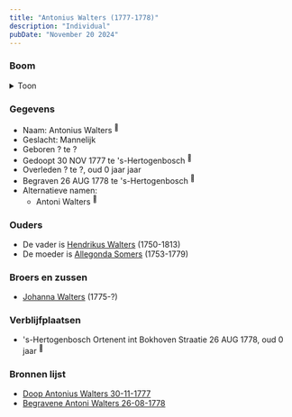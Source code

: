 ```yaml
---
title: "Antonius Walters (1777-1778)"
description: "Individual"
pubDate: "November 20 2024"
---
```


### Boom
<details><summary>Toon</summary>

![test](https://www.plantuml.com/plantuml/svg/ZP9BJm8n483l_HKJENWYsQN00Y4e6F0H7oIWnXFfRiUbsMvBEYM66Fwx1JR8mQYtPlhDz9lEN98NpgzBpQXGPYMSA24LMP4xkpRoochhm3jXA5oXyMof94AcNARnSCPovJTGOfcYeqE8F3gqVhD2Tb8rqu88FXa0ZAoJwEPBbHK6YVhzKYWp601dMyREORf_YjWXu-m6ZNIgM1Ey2XrAqna8WjieYdaNe3RcazPa50f_lYlKSWlzNYhIpIArtcli3Q2Hm6myXJXfHN1nGb6nrdeXZ5napXAbDhW4dCTmztmFSIVcS4xr6tJUvcXIIzao-5LIGwqnjqOAcDdorAdP24wJqPYF-IzExSCRIOl_HwaHmSFmBU19D-17Xtxl0wLK9Wz85vwkvZkYkJUPH57Kx41DgtpfDwYr_GWsMrRzMhrU4QnI_WvKcI6mksfpTkpOU6lK3rDeSpXEyEzfy0WUdrvsfic_Mc_3yFbwXtVshRFBi0rXNRy0)
</details>

### Gegevens
- Naam: Antonius Walters <sup><a href="../s00273/" style="text-decoration:none" title="Doop Antonius Walters 30-11-1777">:link:</a></sup>
- Geslacht: Mannelijk
- Geboren ? te ? 
- Gedoopt 30 NOV 1777 te 's-Hertogenbosch <sup><a href="../s00273/" style="text-decoration:none" title="Doop Antonius Walters 30-11-1777">:link:</a></sup>
- Overleden ? te ?, oud 0 jaar jaar 
- Begraven 26 AUG 1778 te 's-Hertogenbosch <sup><a href="../s00276/" style="text-decoration:none" title="Begravene Antoni Walters 26-08-1778">:link:</a></sup>
- Alternatieve namen:
  - Antoni Walters <sup><a href="../s00276/" style="text-decoration:none" title="Begravene Antoni Walters 26-08-1778">:link:</a></sup>

### Ouders
- De vader is [Hendrikus Walters](../i00139/) (1750-1813)
- De moeder is [Allegonda Somers](../i00142/) (1753-1779)

### Broers en zussen
- [Johanna Walters](../i00156/) (1775-?)

### Verblijfplaatsen
- 's-Hertogenbosch Ortenent int Bokhoven Straatie 26 AUG 1778, oud 0 jaar  <sup><a href="../s00276/" style="text-decoration:none" title="Begravene Antoni Walters 26-08-1778">:link:</a></sup>

### Bronnen lijst
- [Doop Antonius Walters 30-11-1777](../s00273/)
- [Begravene Antoni Walters 26-08-1778](../s00276/)